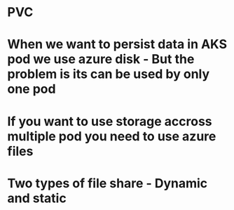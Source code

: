# PVC
# When we want to persist data in AKS pod we use azure disk - But the problem is its can be used by only one pod
# If you want to use storage accross multiple pod you need to use azure files
# Two types of file share - Dynamic and static
